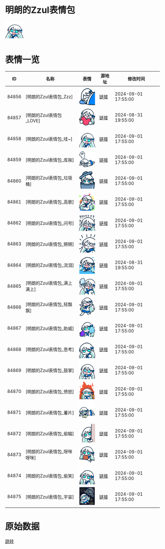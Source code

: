 # 明朗的Zzul表情包

<img src="./cover.png" height="60" alt="cover" />

# 表情一览

|ID|名称|表情|源地址|修改时间|
|----|----|----|----|----|
|84856|[明朗的Zzul表情包_Zzz]|<img src="./pic/084856_%5B明朗的Zzul表情包_Zzz%5D.png" height="60" alt="Zzz"/>|[链接](https://i0.hdslb.com/bfs/garb/204b04d9b3e4f737dd4187effbdf031d2a4d5b28.png)|2024-09-01 17:55:00|
|84857|[明朗的Zzul表情包_LOVE]|<img src="./pic/084857_%5B明朗的Zzul表情包_LOVE%5D.png" height="60" alt="LOVE"/>|[链接](https://i0.hdslb.com/bfs/garb/6dcb8bcb977a05cd450e9229b30f7659f35ead15.png)|2024-08-31 19:55:00|
|84858|[明朗的Zzul表情包_哇~]|<img src="./pic/084858_%5B明朗的Zzul表情包_哇~%5D.png" height="60" alt="哇~"/>|[链接](https://i0.hdslb.com/bfs/garb/0209c37029930f54d6e272601e632946772047d1.png)|2024-09-01 17:55:00|
|84859|[明朗的Zzul表情包_库挨]|<img src="./pic/084859_%5B明朗的Zzul表情包_库挨%5D.png" height="60" alt="库挨"/>|[链接](https://i0.hdslb.com/bfs/garb/483f03b8a983e37ebe6dd2e5a6a9a5ff45931bac.png)|2024-09-01 17:55:00|
|84860|[明朗的Zzul表情包_垃圾桶]|<img src="./pic/084860_%5B明朗的Zzul表情包_垃圾桶%5D.png" height="60" alt="垃圾桶"/>|[链接](https://i0.hdslb.com/bfs/garb/41f53320720ed116322f8983b14c634d2f35f968.png)|2024-09-01 17:55:00|
|84861|[明朗的Zzul表情包_高歌]|<img src="./pic/084861_%5B明朗的Zzul表情包_高歌%5D.png" height="60" alt="高歌"/>|[链接](https://i0.hdslb.com/bfs/garb/f53baa01b22d4a4ac1ac15de60be13bfab98def3.png)|2024-09-01 17:55:00|
|84862|[明朗的Zzul表情包_问号]|<img src="./pic/084862_%5B明朗的Zzul表情包_问号%5D.png" height="60" alt="问号"/>|[链接](https://i0.hdslb.com/bfs/garb/89d6159f2bae50b7d91686bd90894feabfc927e9.png)|2024-09-01 17:55:00|
|84863|[明朗的Zzul表情包_锵锵]|<img src="./pic/084863_%5B明朗的Zzul表情包_锵锵%5D.png" height="60" alt="锵锵"/>|[链接](https://i0.hdslb.com/bfs/garb/8d7fe635b7febd8fecc5b5dffcaf7e6244d5a163.png)|2024-09-01 17:55:00|
|84864|[明朗的Zzul表情包_流泪]|<img src="./pic/084864_%5B明朗的Zzul表情包_流泪%5D.png" height="60" alt="流泪"/>|[链接](https://i0.hdslb.com/bfs/garb/1524added42365191b189f744aa5a38fa94782da.png)|2024-08-31 19:55:00|
|84865|[明朗的Zzul表情包_满上满上]|<img src="./pic/084865_%5B明朗的Zzul表情包_满上满上%5D.png" height="60" alt="满上满上"/>|[链接](https://i0.hdslb.com/bfs/garb/67da8e8156e673a412fcb6805ff18f3cf7771cd9.png)|2024-09-01 17:55:00|
|84866|[明朗的Zzul表情包_轻飘飘]|<img src="./pic/084866_%5B明朗的Zzul表情包_轻飘飘%5D.png" height="60" alt="轻飘飘"/>|[链接](https://i0.hdslb.com/bfs/garb/99c698a7f02c601e0e38a33aabca469b1ed6133b.png)|2024-09-01 17:55:00|
|84867|[明朗的Zzul表情包_助威]|<img src="./pic/084867_%5B明朗的Zzul表情包_助威%5D.png" height="60" alt="助威"/>|[链接](https://i0.hdslb.com/bfs/garb/99ec99c1dd60c264bc361cfca086d1c98189692c.png)|2024-09-01 17:55:00|
|84868|[明朗的Zzul表情包_思考]|<img src="./pic/084868_%5B明朗的Zzul表情包_思考%5D.png" height="60" alt="思考"/>|[链接](https://i0.hdslb.com/bfs/garb/b96977d26046f9e46c6e2d0677fa42a5f1e7e7d7.png)|2024-09-01 17:55:00|
|84869|[明朗的Zzul表情包_鼓掌]|<img src="./pic/084869_%5B明朗的Zzul表情包_鼓掌%5D.png" height="60" alt="鼓掌"/>|[链接](https://i0.hdslb.com/bfs/garb/9f274defbc62a401c89605f863c0315a287701b1.png)|2024-09-01 17:55:00|
|84870|[明朗的Zzul表情包_愤怒]|<img src="./pic/084870_%5B明朗的Zzul表情包_愤怒%5D.png" height="60" alt="愤怒"/>|[链接](https://i0.hdslb.com/bfs/garb/d0d6f76922e5a8410ac020906364b4b1edcced2b.png)|2024-09-01 17:55:00|
|84871|[明朗的Zzul表情包_薯片]|<img src="./pic/084871_%5B明朗的Zzul表情包_薯片%5D.png" height="60" alt="薯片"/>|[链接](https://i0.hdslb.com/bfs/garb/1b7dca6f323577d50e131f5c3a4128ee5a82bf27.png)|2024-09-01 17:55:00|
|84872|[明朗的Zzul表情包_偷瞄]|<img src="./pic/084872_%5B明朗的Zzul表情包_偷瞄%5D.png" height="60" alt="偷瞄"/>|[链接](https://i0.hdslb.com/bfs/garb/d88b511f8013b88d5d462c70feb4e177911667e5.png)|2024-09-01 17:55:00|
|84873|[明朗的Zzul表情包_呀咪呀咪]|<img src="./pic/084873_%5B明朗的Zzul表情包_呀咪呀咪%5D.png" height="60" alt="呀咪呀咪"/>|[链接](https://i0.hdslb.com/bfs/garb/97ab51115360874045195656b0cde48a70a91d2c.png)|2024-09-01 17:55:00|
|84874|[明朗的Zzul表情包_偷笑]|<img src="./pic/084874_%5B明朗的Zzul表情包_偷笑%5D.png" height="60" alt="偷笑"/>|[链接](https://i0.hdslb.com/bfs/garb/1dbe878cbb8c36c11441f6a6d5e94af296c16827.png)|2024-09-01 17:55:00|
|84875|[明朗的Zzul表情包_宇宙]|<img src="./pic/084875_%5B明朗的Zzul表情包_宇宙%5D.png" height="60" alt="宇宙"/>|[链接](https://i0.hdslb.com/bfs/garb/8c775fe01465006f6bf462cc85ff3550db2005a6.png)|2024-09-01 17:55:00|

# 原始数据

[跳转](./raw.json)

